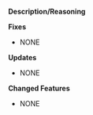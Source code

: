 **Description/Reasoning**
<!-- Put a description here of the overall changes that you made. -->

**Fixes**
<!-- Put a list of fixes you made here. -->
<!-- If it was a bug from the issue tracker remember to add the issue number here, so it can be closed. -->
<!-- EX: Fixed return cache not being cleared. #15 -->
- NONE

**Updates**
<!-- Put libs/build tools that were updated here. -->
<!-- EX: Updated toml to 1.0.0. -->
- NONE

**Changed Features**
<!-- Put a list of the features that you changed/modified here. -->
<!-- If it was an enchantment from the issue tracker, remember to add the issue number here, so it can be closed. -->
<!-- EX: - Modified cache to hold more vars. -->
- NONE
